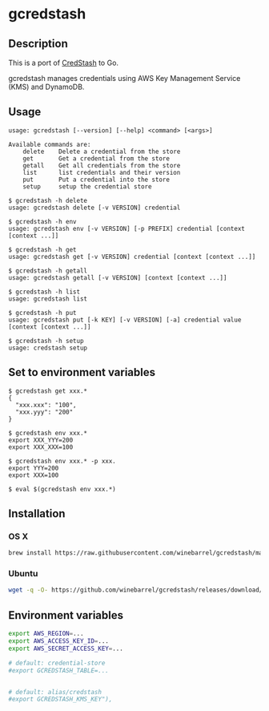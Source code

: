 # gcredstash

## Description

This is a port of [CredStash](https://github.com/fugue/credstash) to Go.

gcredstash manages credentials using AWS Key Management Service (KMS) and DynamoDB.

## Usage

```
usage: gcredstash [--version] [--help] <command> [<args>]

Available commands are:
    delete    Delete a credential from the store
    get       Get a credential from the store
    getall    Get all credentials from the store
    list      list credentials and their version
    put       Put a credential into the store
    setup     setup the credential store
```

```
$ gcredstash -h delete
usage: gcredstash delete [-v VERSION] credential

$ gcredstash -h env
usage: gcredstash env [-v VERSION] [-p PREFIX] credential [context [context ...]]

$ gcredstash -h get
usage: gcredstash get [-v VERSION] credential [context [context ...]]

$ gcredstash -h getall
usage: gcredstash getall [-v VERSION] [context [context ...]]

$ gcredstash -h list
usage: gcredstash list

$ gcredstash -h put
usage: gcredstash put [-k KEY] [-v VERSION] [-a] credential value [context [context ...]]

$ gcredstash -h setup
usage: credstash setup
```

## Set to environment variables

```
$ gcredstash get xxx.*
{
  "xxx.xxx": "100",
  "xxx.yyy": "200"
}

$ gcredstash env xxx.*
export XXX_YYY=200
export XXX_XXX=100

$ gcredstash env xxx.* -p xxx.
export YYY=200
export XXX=100

$ eval $(gcredstash env xxx.*)
```

## Installation

### OS X

```sh
brew install https://raw.githubusercontent.com/winebarrel/gcredstash/master/homebrew/gcredstash.rb
```

### Ubuntu

```sh
wget -q -O- https://github.com/winebarrel/gcredstash/releases/download/vN.N.N/gcredstash_N.N.N_amd64.deb | dpkg -i -
```

## Environment variables

```sh
export AWS_REGION=...
export AWS_ACCESS_KEY_ID=...
export AWS_SECRET_ACCESS_KEY=...

# default: credential-store
#export GCREDSTASH_TABLE=...


# default: alias/credstash
#export GCREDSTASH_KMS_KEY"),
```

